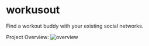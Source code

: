 # workusout
Find a workout buddy with your existing social networks.

Project Overview:
![overview](https://i.imgur.com/fc4BxkO.png)